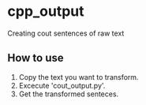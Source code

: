 cpp_output
==========

Creating cout sentences of raw text

## How to use
1. Copy the text you want to transform.
2. Excecute 'cout_output.py'.
3. Get the transformed senteces.
